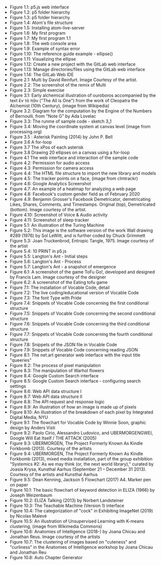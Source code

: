 * Figure 1.1: p5.js web interface
* Figure 1.2: p5 folder hierarchy
* Figure 1.3: p5 folder hierarchy
* Figure 1.4: Atom's file structure
* Figure 1.5: Installing atom-live-server
* Figure 1.6: My first program
* Figure 1.7: My first program 1.1
* Figure 1.8: The web console area
* Figure 1.9: Example of syntax error
* Figure 1.10: The reference guide example - ellipse()
* Figure 1.11: Visualizing the ellipse
* Figure 1.12: Create a new project with the GitLab web interface
* Figure 1.13: Manage directories/files using the GitLab web interface
* Figure 1.14: The GitLab Web IDE
* Figure 2.1: Multi by David Reinfurt. Image Courtesy of the artist.
* Figure 2.2: The screenshot of the remix of Multi
* Figure 2.3: Simple exercise
* Figure 3.1: Early alchemical illustration of ouroboros accompanied by the text ἓν τὸ πᾶν ("The All is One") from the work of Cleopatra the Alchemist (10th Century), (image from Wikipedia)
* Figure 3.2: Diagram for the computation by the Engine of the Numbers of Bernoulli, from "Note G" by Ada Lovelac
* Figure 3.3: The runme of sample code - sketch 3_1
* Figure 3.4: Moving the coordinate system at canvas level (image from processing.org)
* Figure 3.5 : Asterisk Painting (2014) by John P. Bell
* Figure 3.6 A for-loop
* Figure 3.7 The xPos of each asterisk
* Figure 3.8 Drawing 20 ellipses on a canvas using a for-loop
* Figure 4.1 The web interface and interaction of the sample code
* Figure 4.2: Permission for audio access
* Figure 4.3: Permission for camera access
* Figure 4.4: The HTML file structure to import the new library and models
* Figure 4.5: The tracker points on a face, (image from clmtrackr)
* Figure 4.6: Google Analytics Screenshot
* Figure 4.7: An example of a heatmap for analyzing a web page
* Figure 4.8: Facebook's custom gender field as of February 2020
* Figure 4.9: Benjamin Grosser's Facebook Demetricator, demetricating Likes, Shares, Comments, and Timestamps. Original (top), Demetricated (bottom). Image courtesy of the artist.
* Figure 4.10: Screenshot of Voice & Audio activity
* Figure 4.11: Screenshot of sleep tracker
* Figure 5.1: An illustration of the Turing Machine
* Figure 5.2: This image is the software version of the work Wall drawing #289 (1976) by Sol LeWitt, and is further coded by Chuck Grimmett
* Figure 5.3: Joan Truckenbrod, Entropic Tangle, 1975. Image courtesy of the artist
* Figure 5.4: 10 PRINT in p5.js
* Figure 5.5: Langton's Ant - Initial steps
* Figure 5.6: Langton's Ant - Process
* Figure 5.7: Langton's Ant - a snapshot of emergence
* Figure 6.1: A screenshot of the game ToFu Go!, developed and designed by Francis Lam. Image courtesy of the designer
* Figure 6.2: A screenshot of the Eating tofu game
* Figure 7.1: The installation of Vocable Code, detail
* Figure 7.2: The live coding/educational version of Vocable Code
* Figure 7.3: The font Type with Pride
* Figure 7.4: Snippets of Vocable Code concerning the first conditional structure
* Figure 7.5: Snippets of Vocable Code concerning the second conditional structure
* Figure 7.6: Snippets of Vocable Code concerning the third conditional structure
* Figure 7.7: Snippets of Vocable Code concerning the fourth conditional structure
* Figure 7.8: Snippets of the JSON file in Vocable Code
* Figure 7.9: Snippets of Vocable Code concerning reading JSON
* Figure 8.1: The net.art generator web interface with the input title "queeries"
* Figure 8.2: The process of pixel manipulation
* Figure 8.3: The manipulation of Warhol flowers
* Figure 8.4: Google Custom Search interface
* Figure 8.5: Google Custom Search interface - configuring search settings
* Figure 8.6: Web API data structure I
* Figure 8.7: Web API data structure II
* Figure 8.8: The API request and response logic
* Figure 8.9: An illustration of how an image is made up of pixels
* Figure 8.10: An illustration of the breakdown of each pixel by Integrated Digital Media, NYU
* Figure 9.1: The flowchart for Vocable Code by Winnie Soon, graphic design by Anders Visti
* Figure 9.2: Paolo Cirio, Alessandro Ludovico, and UBERMORGENGWEI, Google Will Eat Itself / THE ATTACK (2005)
* Figure 9.3: UBERMORGEN, The Project Formerly Known As Kindle Forkbomb (2013). Courtesy of the artists
* Figure 9.4: UBERMORGEN, The Project Formerly Known As Kindle Forkbomb (2013), mixed media installation, part of the group exhibition "Systemics #2: As we may think (or, the next world library)," curated by Joasia Krysa, Kunsthal Aarhus (September 21 – December 31 2013). Courtesy of the artists and Kunsthal Aarhus
* Figure 9.5: Dean Kenning, Jackson 5 Flowchart (2017) A4. Marker pen on paper
* Figure 10.1: The basic flowchart of keyword detection in ELIZA (1966) by Joseph Weizenbaum
* Figure 10.2:  ELIZA Talking (2013) by Norbert Landsteiner
* Figure 10.3: The Teachable Machine (Version 1) interface
* Figure 10.4: The categorization of "cock" in Exhibiting ImageNet (2019) by Nicolas Malevé
* Figure 10.5: An illustration of Unsupervised Learning with K-means clustering, (image from Wikimedia Commons)
* Figure 10.6: Anatomies of Intelligence (2018-) by Joana Chicau and Jonathan Reus. Image courtesy of the artists
* Figure 10.7: The clustering of images based on "cuteness" and "curliness" in the Anatomies of Intelligence workshop by Joana Chicau and Jonathan Reu
* Figure 10.8: Auto Chapter Generator
